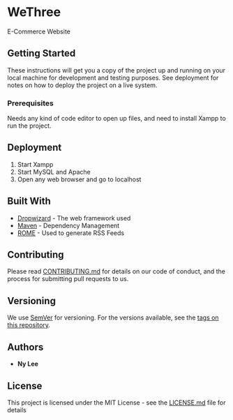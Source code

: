# WeThree

E-Commerce Website

## Getting Started

These instructions will get you a copy of the project up and running on your local machine for development and testing purposes. See deployment for notes on how to deploy the project on a live system.

### Prerequisites

Needs any kind of code editor to open up files, and need to install Xampp to run the project.

## Deployment

1. Start Xampp
2. Start MySQL and Apache
3. Open any web browser and go to localhost

## Built With

* [Dropwizard](http://www.dropwizard.io/1.0.2/docs/) - The web framework used
* [Maven](https://maven.apache.org/) - Dependency Management
* [ROME](https://rometools.github.io/rome/) - Used to generate RSS Feeds

## Contributing

Please read [CONTRIBUTING.md](https://gist.github.com/PurpleBooth/b24679402957c63ec426) for details on our code of conduct, and the process for submitting pull requests to us.

## Versioning

We use [SemVer](http://semver.org/) for versioning. For the versions available, see the [tags on this repository](https://github.com/your/project/tags). 

## Authors

* **Ny Lee**

## License

This project is licensed under the MIT License - see the [LICENSE.md](LICENSE.md) file for details
